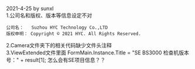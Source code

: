 2021-4-25 by sunxl  
1.公司名和版权、版本等信息设定不对  
```
公司名：   Suzhou HYC Technology Co.,LTD
版权申明： Copyright © 2021 HYC. All Rights Reserved.
```
2.Camera文件夹下的相关代码缺少文件头注释  
3.ViewExtended文件里面   FormMain.Instance.Title = "SE BS3000 检查机版本号：" + result[1];  怎么会有SE项目信息？？  